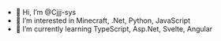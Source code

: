 - 👋 Hi, I’m @Cjjj-sys
- 👀 I’m interested in Minecraft, .Net, Python, JavaScript
- 🌱 I’m currently learning TypeScript, Asp.Net, Svelte, Angular

<!---
Cjjj-sys/Cjjj-sys is a ✨ special ✨ repository because its `README.md` (this file) appears on your GitHub profile.
You can click the Preview link to take a look at your changes.
--->
